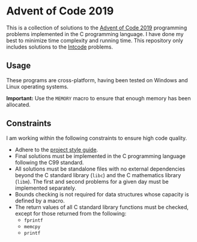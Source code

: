 # Advent of Code 2019

This is a collection of solutions to the
[Advent of Code 2019](https://adventofcode.com/2019) programming problems
implemented in the C programming language. I have done my best to minimize time
complexity and running time. This repository only includes solutions to the
[Intcode](https://esolangs.org/wiki/Intcode) problems.

## Usage

These programs are cross-platform, having been tested on Windows and Linux
operating systems.

**Important:** Use the `MEMORY` macro to ensure that enough memory has been
allocated.

## Constraints

I am working within the following constraints to ensure high code quality.

- Adhere to the [project style guide](cstyle.md).
- Final solutions must be implemented in the C programming language following
  the C99 standard.
- All solutions must be standalone files with no external dependencies beyond
  the C standard library (`libc`) and the C mathematics library (`libm`). The
  first and second problems for a given day must be implemented separately.
- Bounds checking is not required for data structures whose capacity is defined
  by a macro.
- The return values of all C standard library functions must be checked, except
  for those returned from the following:
  - `fprintf`
  - `memcpy`
  - `printf`
